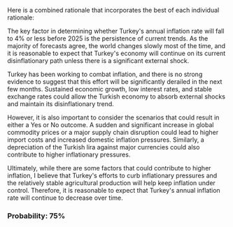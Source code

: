 Here is a combined rationale that incorporates the best of each individual rationale:

The key factor in determining whether Turkey's annual inflation rate will fall to 4% or less before 2025 is the persistence of current trends. As the majority of forecasts agree, the world changes slowly most of the time, and it is reasonable to expect that Turkey's economy will continue on its current disinflationary path unless there is a significant external shock.

Turkey has been working to combat inflation, and there is no strong evidence to suggest that this effort will be significantly derailed in the next few months. Sustained economic growth, low interest rates, and stable exchange rates could allow the Turkish economy to absorb external shocks and maintain its disinflationary trend.

However, it is also important to consider the scenarios that could result in either a Yes or No outcome. A sudden and significant increase in global commodity prices or a major supply chain disruption could lead to higher import costs and increased domestic inflation pressures. Similarly, a depreciation of the Turkish lira against major currencies could also contribute to higher inflationary pressures.

Ultimately, while there are some factors that could contribute to higher inflation, I believe that Turkey's efforts to curb inflationary pressures and the relatively stable agricultural production will help keep inflation under control. Therefore, it is reasonable to expect that Turkey's annual inflation rate will continue to decrease over time.

### Probability: 75%